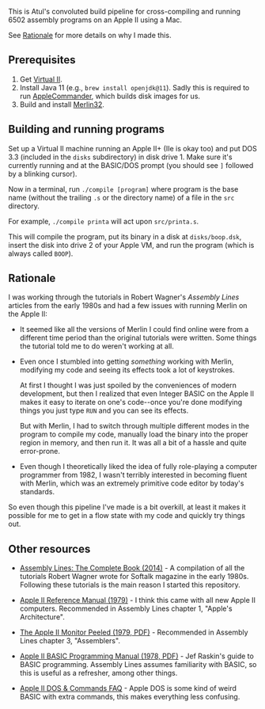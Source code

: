 This is Atul's convoluted build pipeline for cross-compiling
and running 6502 assembly programs on an Apple II using a Mac.

See [Rationale](#rationale) for more details on why I made this.

## Prerequisites

1. Get [Virtual II][].
2. Install Java 11 (e.g., `brew install openjdk@11`). Sadly
   this is required to run [AppleCommander], which builds disk
   images for us.
3. Build and install [Merlin32][].

[Virtual II]: https://www.virtualii.com/
[AppleCommander]: https://applecommander.github.io/
[Merlin32]: https://github.com/apple2accumulator/merlin32#build-with-default-install-loaction

## Building and running programs

Set up a Virtual II machine running an Apple II+ (IIe is okay too)
and put DOS 3.3 (included in the `disks` subdirectory) in disk
drive 1. Make sure it's currently running and at the BASIC/DOS
prompt (you should see `]` followed by a blinking cursor).

Now in a terminal, run `./compile [program]` where program is the
base name (without the trailing `.s` or the directory name) of
a file in the `src` directory.

For example, `./compile printa` will act upon `src/printa.s`.

This will compile the program, put its binary in a disk at
`disks/boop.dsk`, insert the disk into drive 2 of your
Apple VM, and run the program (which is always called `BOOP`).

## Rationale

I was working through the tutorials in Robert Wagner's _Assembly Lines_
articles from the early 1980s and had a few issues with running
Merlin on the Apple II:

* It seemed like all the versions of Merlin I could find online were
  from a different time period than the original tutorials were
  written. Some things the tutorial told me to do weren't working
  at all.

* Even once I stumbled into getting _something_ working with Merlin,
  modifying my code and seeing its effects took a lot of keystrokes.

  At first I thought I was just spoiled by the conveniences of
  modern development, but then I realized that even Integer BASIC
  on the Apple II makes it easy to iterate on one's code--once you're
  done modifying things you just type `RUN` and you can see its effects.

  But with Merlin, I had to switch through multiple different modes in the
  program to compile my code, manually load the binary into the
  proper region in memory, and then run it. It was all a bit of a
  hassle and quite error-prone.

* Even though I theoretically liked the idea of fully role-playing
  a computer programmer from 1982, I wasn't terribly interested in
  becoming fluent with Merlin, which was an extremely primitive
  code editor by today's standards.

So even though this pipeline I've made is a bit overkill, at
least it makes it possible for me to get in a flow state with
my code and quickly try things out.

## Other resources

* [Assembly Lines: The Complete Book (2014)](https://archive.org/details/AssemblyLinesCompleteWagner/page/n211/mode/2up) - A compilation of all the tutorials Robert Wagner wrote for Softalk magazine in the early 1980s. Following these tutorials is the main reason I started this repository.

* [Apple II Reference Manual (1979)](https://archive.org/details/apple-ii-ref-manual/mode/2up) - I think this came with all new Apple II computers. Recommended in Assembly Lines chapter 1, "Apple's Architecture".

* [The Apple II Monitor Peeled (1979, PDF)](https://mirrors.apple2.org.za/Apple%20II%20Documentation%20Project/Books/A.P.P.L.E.%20-%20Dougherty%20-%20The%20Apple%20II%20Monitor%20Peeled.pdf) - Recommended in Assembly Lines chapter 3, "Assemblers".

* [Apple II BASIC Programming Manual (1978, PDF)](http://cini.classiccmp.org/pdf/Apple/Apple%20II%20Basic%20Programming%20Manual.pdf) - Jef Raskin's guide to BASIC programming. Assembly Lines assumes familiarity with BASIC, so this is useful as a refresher, among other things.

* [Apple II DOS & Commands FAQ](https://mirrors.apple2.org.za/ftp.apple.asimov.net/documentation/programming/basic/Apple%20II%20DOS%20%26%20Commands%20FAQ.txt) - Apple DOS is some kind of weird BASIC with extra commands, this makes everything less confusing.
